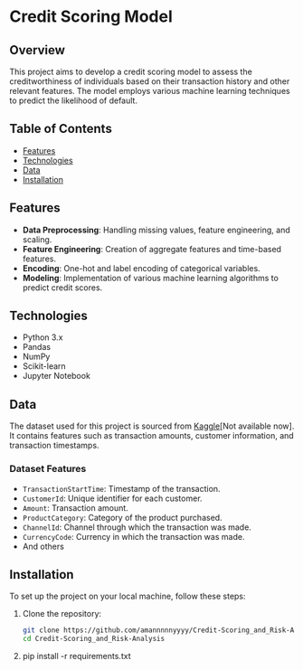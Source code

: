 # Credit Scoring Model

## Overview

This project aims to develop a credit scoring model to assess the creditworthiness of individuals based on their transaction history and other relevant features. The model employs various machine learning techniques to predict the likelihood of default.

## Table of Contents

- [Features](#features)
- [Technologies](#technologies)
- [Data](#data)
- [Installation](#installation)

## Features

- **Data Preprocessing**: Handling missing values, feature engineering, and scaling.
- **Feature Engineering**: Creation of aggregate features and time-based features.
- **Encoding**: One-hot and label encoding of categorical variables.
- **Modeling**: Implementation of various machine learning algorithms to predict credit scores.

## Technologies

- Python 3.x
- Pandas
- NumPy
- Scikit-learn
- Jupyter Notebook

## Data

The dataset used for this project is sourced from [Kaggle](https://www.kaggle.com/datasets/atwine/xente-challenge)[Not available now]. It contains features such as transaction amounts, customer information, and transaction timestamps.

### Dataset Features
- `TransactionStartTime`: Timestamp of the transaction.
- `CustomerId`: Unique identifier for each customer.
- `Amount`: Transaction amount.
- `ProductCategory`: Category of the product purchased.
- `ChannelId`: Channel through which the transaction was made.
- `CurrencyCode`: Currency in which the transaction was made.
- And others

## Installation

To set up the project on your local machine, follow these steps:

1. Clone the repository:
   ```bash
   git clone https://github.com/amannnnnyyyy/Credit-Scoring_and_Risk-Analysis.git
   cd Credit-Scoring_and_Risk-Analysis

2. pip install -r requirements.txt
